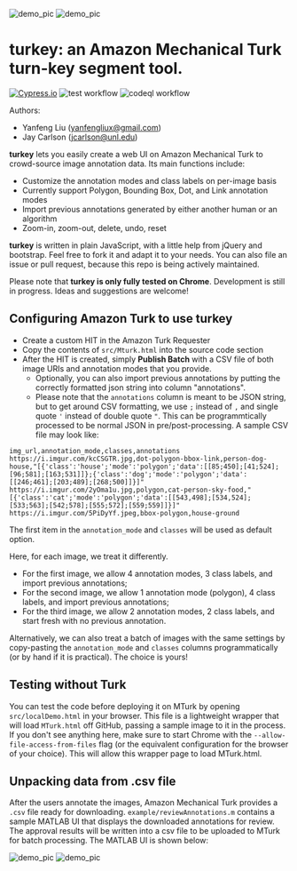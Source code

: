![demo_pic](https://i.imgur.com/jXAmiGw.jpg)
![demo_pic](https://i.imgur.com/EngUbGJ.jpg)

# **turkey**: an Amazon Mechanical Turk turn-key segment tool.

[![Cypress.io](https://img.shields.io/badge/tested%20with-Cypress-04C38E.svg)](https://www.cypress.io/)
![test workflow](https://github.com/yanfengliu/turkey/actions/workflows/github-actions.yml/badge.svg)
![codeql workflow](https://github.com/yanfengliu/turkey/actions/workflows/codeql-analysis.yml/badge.svg)

Authors:

- Yanfeng Liu (yanfengliux@gmail.com)
- Jay Carlson (jcarlson@unl.edu)

**turkey** lets you easily create a web UI on Amazon Mechanical Turk to crowd-source image annotation data. Its main functions include:

- Customize the annotation modes and class labels on per-image basis
- Currently support Polygon, Bounding Box, Dot, and Link annotation modes
- Import previous annotations generated by either another human or an algorithm
- Zoom-in, zoom-out, delete, undo, reset

**turkey** is written in plain JavaScript, with a little help from jQuery and bootstrap. Feel free to fork it and adapt it to your needs. You can also file an issue or pull request, because this repo is being actively maintained.

Please note that **turkey is only fully tested on Chrome**. Development is still in progress. Ideas and suggestions are welcome!

## Configuring Amazon Turk to use turkey

- Create a custom HIT in the Amazon Turk Requester
- Copy the contents of `src/Mturk.html` into the source code section
- After the HIT is created, simply **Publish Batch** with a CSV file of both image URIs and annotation modes that you provide.
  - Optionally, you can also import previous annotations by putting the correctly formatted json string into column "annotations".
  - Please note that the `annotations` column is meant to be JSON string, but to get around CSV formatting, we use `;` instead of `,` and single quote `'` instead of double quote `"`. This can be programmtically processed to be normal JSON in pre/post-processing. A sample CSV file may look like:

```
img_url,annotation_mode,classes,annotations
https://i.imgur.com/kcCSGTR.jpg,dot-polygon-bbox-link,person-dog-house,"[{'class':'house';'mode':'polygon';'data':[[85;450];[41;524];[96;581];[163;531]]};{'class':'dog';'mode':'polygon';'data':[[246;461];[203;489];[268;500]]}]"
https://i.imgur.com/2yOma1u.jpg,polygon,cat-person-sky-food,"[{'class':'cat';'mode':'polygon';'data':[[543,498];[534,524];[533;563];[542;578];[555;572];[559;559]]}]"
https://i.imgur.com/5PiDyYf.jpeg,bbox-polygon,house-ground
```

The first item in the `annotation_mode` and `classes` will be used as default option.

Here, for each image, we treat it differently.

- For the first image, we allow 4 annotation modes, 3 class labels, and import previous annotations;
- For the second image, we allow 1 annotation mode (polygon), 4 class labels, and import previous annotations;
- For the third image, we allow 2 annotation modes, 2 class labels, and start fresh with no previous annotation.

Alternatively, we can also treat a batch of images with the same settings by copy-pasting the `annotation_mode` and `classes` columns programmatically (or by hand if it is practical). The choice is yours!

## Testing without Turk

You can test the code before deploying it on MTurk by opening `src/localDemo.html` in your browser. This file is a lightweight wrapper that will load `MTurk.html` off GitHub, passing a sample image to it in the process. If you don't see anything here, make sure to start Chrome with the `--allow-file-access-from-files` flag (or the equivalent configuration for the browser of your choice). This will allow this wrapper page to load MTurk.html.

## Unpacking data from .csv file

After the users annotate the images, Amazon Mechanical Turk provides a `.csv` file ready for downloading. `example/reviewAnnotations.m` contains a sample MATLAB UI that displays the downloaded annotations for review. The approval results will be written into a csv file to be uploaded to MTurk for batch processing. The MATLAB UI is shown below:

![demo_pic](https://i.imgur.com/Ce5WcZ3.jpg)
![demo_pic](https://i.imgur.com/678GVaj.png)

